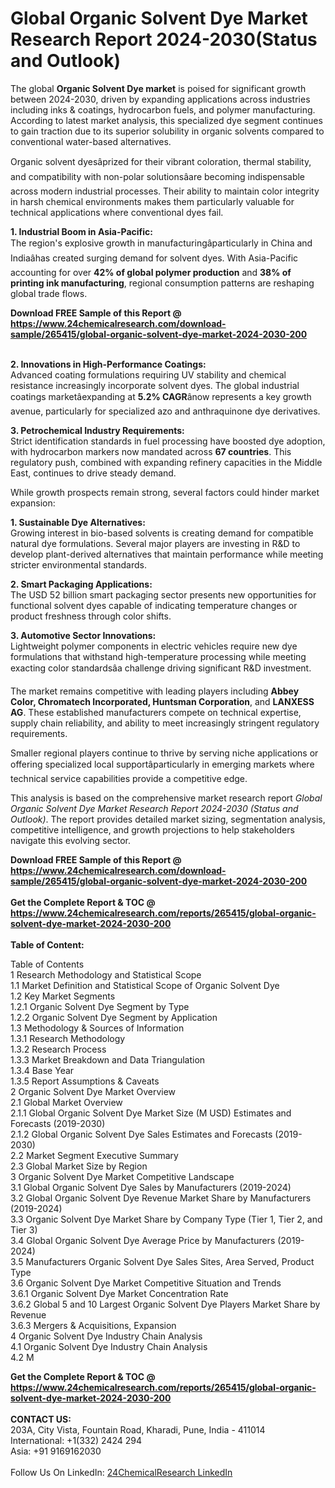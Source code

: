 <h1>Global Organic Solvent Dye Market Research Report 2024-2030(Status and Outlook)</h1><p>The global <strong>Organic Solvent Dye market</strong> is poised for significant growth between 2024-2030, driven by expanding applications across industries including inks &amp; coatings, hydrocarbon fuels, and polymer manufacturing. According to latest market analysis, this specialized dye segment continues to gain traction due to its superior solubility in organic solvents compared to conventional water-based alternatives.</p><p>Organic solvent dyesâprized for their vibrant coloration, thermal stability, and compatibility with non-polar solutionsâare becoming indispensable across modern industrial processes. Their ability to maintain color integrity in harsh chemical environments makes them particularly valuable for technical applications where conventional dyes fail.</p><p><strong>1. Industrial Boom in Asia-Pacific:</strong><br>
The region's explosive growth in manufacturingâparticularly in China and Indiaâhas created surging demand for solvent dyes. With Asia-Pacific accounting for over <strong>42% of global polymer production</strong> and <strong>38% of printing ink manufacturing</strong>, regional consumption patterns are reshaping global trade flows.</p><div><b>Download FREE Sample of this Report @ 
            <a href="https://www.24chemicalresearch.com/download-sample/265415/global-organic-solvent-dye-market-2024-2030-200">
            https://www.24chemicalresearch.com/download-sample/265415/global-organic-solvent-dye-market-2024-2030-200</a></b></div><br><p><strong>2. Innovations in High-Performance Coatings:</strong><br>
Advanced coating formulations requiring UV stability and chemical resistance increasingly incorporate solvent dyes. The global industrial coatings marketâexpanding at <strong>5.2% CAGR</strong>ânow represents a key growth avenue, particularly for specialized azo and anthraquinone dye derivatives.</p><p><strong>3. Petrochemical Industry Requirements:</strong><br>
Strict identification standards in fuel processing have boosted dye adoption, with hydrocarbon markers now mandated across <strong>67 countries</strong>. This regulatory push, combined with expanding refinery capacities in the Middle East, continues to drive steady demand.</p><p>While growth prospects remain strong, several factors could hinder market expansion:</p><p><strong>1. Sustainable Dye Alternatives:</strong><br>
Growing interest in bio-based solvents is creating demand for compatible natural dye formulations. Several major players are investing in R&amp;D to develop plant-derived alternatives that maintain performance while meeting stricter environmental standards.</p><p><strong>2. Smart Packaging Applications:</strong><br>
The USD 52 billion smart packaging sector presents new opportunities for functional solvent dyes capable of indicating temperature changes or product freshness through color shifts.</p><p><strong>3. Automotive Sector Innovations:</strong><br>
Lightweight polymer components in electric vehicles require new dye formulations that withstand high-temperature processing while meeting exacting color standardsâa challenge driving significant R&amp;D investment.</p><p>The market remains competitive with leading players including <strong>Abbey Color, Chromatech Incorporated, Huntsman Corporation</strong>, and <strong>LANXESS AG</strong>. These established manufacturers compete on technical expertise, supply chain reliability, and ability to meet increasingly stringent regulatory requirements.</p><p>Smaller regional players continue to thrive by serving niche applications or offering specialized local supportâparticularly in emerging markets where technical service capabilities provide a competitive edge.</p><p>This analysis is based on the comprehensive market research report <em>Global Organic Solvent Dye Market Research Report 2024-2030 (Status and Outlook)</em>. The report provides detailed market sizing, segmentation analysis, competitive intelligence, and growth projections to help stakeholders navigate this evolving sector.</p><div><b>Download FREE Sample of this Report @ 
            <a href="https://www.24chemicalresearch.com/download-sample/265415/global-organic-solvent-dye-market-2024-2030-200">
            https://www.24chemicalresearch.com/download-sample/265415/global-organic-solvent-dye-market-2024-2030-200</a></b></div><br><div><b>Get the Complete Report & TOC @ 
            <a href="https://www.24chemicalresearch.com/reports/265415/global-organic-solvent-dye-market-2024-2030-200">
            https://www.24chemicalresearch.com/reports/265415/global-organic-solvent-dye-market-2024-2030-200</a></b></div><br>
            <b>Table of Content:</b><p>Table of Contents<br />
1 Research Methodology and Statistical Scope<br />
1.1 Market Definition and Statistical Scope of Organic Solvent Dye<br />
1.2 Key Market Segments<br />
1.2.1 Organic Solvent Dye Segment by Type<br />
1.2.2 Organic Solvent Dye Segment by Application<br />
1.3 Methodology & Sources of Information<br />
1.3.1 Research Methodology<br />
1.3.2 Research Process<br />
1.3.3 Market Breakdown and Data Triangulation<br />
1.3.4 Base Year<br />
1.3.5 Report Assumptions & Caveats<br />
2 Organic Solvent Dye Market Overview<br />
2.1 Global Market Overview<br />
2.1.1 Global Organic Solvent Dye Market Size (M USD) Estimates and Forecasts (2019-2030)<br />
2.1.2 Global Organic Solvent Dye Sales Estimates and Forecasts (2019-2030)<br />
2.2 Market Segment Executive Summary<br />
2.3 Global Market Size by Region<br />
3 Organic Solvent Dye Market Competitive Landscape<br />
3.1 Global Organic Solvent Dye Sales by Manufacturers (2019-2024)<br />
3.2 Global Organic Solvent Dye Revenue Market Share by Manufacturers (2019-2024)<br />
3.3 Organic Solvent Dye Market Share by Company Type (Tier 1, Tier 2, and Tier 3)<br />
3.4 Global Organic Solvent Dye Average Price by Manufacturers (2019-2024)<br />
3.5 Manufacturers Organic Solvent Dye Sales Sites, Area Served, Product Type<br />
3.6 Organic Solvent Dye Market Competitive Situation and Trends<br />
3.6.1 Organic Solvent Dye Market Concentration Rate<br />
3.6.2 Global 5 and 10 Largest Organic Solvent Dye Players Market Share by Revenue<br />
3.6.3 Mergers & Acquisitions, Expansion<br />
4 Organic Solvent Dye Industry Chain Analysis<br />
4.1 Organic Solvent Dye Industry Chain Analysis<br />
4.2 M</p><div><b>Get the Complete Report & TOC @ 
            <a href="https://www.24chemicalresearch.com/reports/265415/global-organic-solvent-dye-market-2024-2030-200">
            https://www.24chemicalresearch.com/reports/265415/global-organic-solvent-dye-market-2024-2030-200</a></b></div><br><b>CONTACT US:</b><br>
            203A, City Vista, Fountain Road, Kharadi, Pune, India - 411014<br>
            International: +1(332) 2424 294<br>
            Asia: +91 9169162030 <br><br>
            Follow Us On LinkedIn: <a href="https://www.linkedin.com/company/24chemicalresearch/">24ChemicalResearch LinkedIn</a>